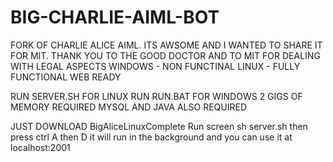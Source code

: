 # BIG-CHARLIE-AIML-BOT
FORK OF CHARLIE ALICE AIML. ITS AWSOME AND I WANTED TO SHARE IT FOR MIT.
THANK YOU TO THE GOOD DOCTOR AND TO MIT FOR DEALING WITH LEGAL ASPECTS
WINDOWS - NON FUNCTINAL
LINUX - FULLY FUNCTIONAL
WEB READY

RUN SERVER.SH FOR LINUX
RUN RUN.BAT FOR WINDOWS
2 GIGS OF MEMORY  REQUIRED
MYSQL AND JAVA ALSO REQUIRED

JUST DOWNLOAD
BigAliceLinuxComplete
Run screen sh server.sh then press ctrl A then D it will run in the background and you can use it at localhost:2001


